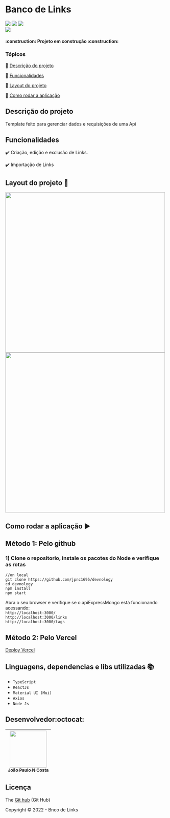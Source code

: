 
<h1>Banco de Links</h1> 
<p >
<img src="https://img.shields.io/badge/react-%2320232a.svg?style=for-the-badge&logo=react&logoColor=%2361DAFB"/>
<img src="https://img.shields.io/badge/typescript-%23007ACC.svg?style=for-the-badge&logo=typescript&logoColor=white"/>
<img src="https://img.shields.io/badge/Node.js-339933?style=for-the-badge&logo=nodedotjs&logoColor=white"/></br>
<img src="http://img.shields.io/static/v1?label=STATUS&message=EM%20DESENVOLVIMENTO&color=RED&style=for-the-badge"/>

</p>
<p align="center">
 
</p>

<h4 > 
    :construction:  Projeto em construção  :construction:
</h4>

### Tópicos 

:small_blue_diamond: [Descrição do projeto](#descrição-do-projeto)

:small_blue_diamond: [Funcionalidades](#funcionalidades)

:small_blue_diamond: [Layout do projeto](#layout-do-projeto-dash)

:small_blue_diamond: [Como rodar a aplicação](#como-rodar-a-aplicação-arrow_forward)

## Descrição do projeto 

<p align="justify">
 Template feito para gerenciar dados e requisições de uma Api
</p>

## Funcionalidades

:heavy_check_mark: Criação, edição e exclusão de Links.

:heavy_check_mark: Importação de Links

## Layout do projeto :dash:

<img src="https://lh3.googleusercontent.com/_2U99WGJ-TyMqY1rNZET4H_rUX-z6BDBo7IbA58JCLte7WVfuqq5Ml2oJ6vnXhTPNsxSzyzV1lAO10mg4dFHC17bIWzGB4Q9psi2w3IOJl0Po_W2bgz4BWZqbG5Say6n6PJoD850EKbc6XYbll_96ZwhHJVUW_Sdf2NKKZ2Hcz2pdEfSIA5UmTabN7-P9iw68vHoAt_7lHckc65WLdqqP2XUiZBc_87t1ks4plMvyVhi8FxA5xMQWsO4Gx_zaac3qsYSo8KAkDyZoGNnE9kHccCy5iYu2p9x8qiIYkdfJzjhdWpIsLx6FWGW3msxq7jSNh2LSdKovXntQ9Kj9dGazDVxq22lUXQLK-guRWdOqIgYUJGe2pAJslW5KtAHjHSRFJv_n2Be5X_fQGPe2JyS_T-Hcau-w96dGeglSpdLKjxeiW3yidzXgxapVSslzaeeMKEQJMnkBumO8lEvxz8VTmOGvO-plLTFqCTSyWtOkrwsEt1Czyk3dhSkgFsFrl6Ay46yk3-gFSHg9x5taxG5QaSwB2N4VmwUaWzWIrQbPXR0jdCcxacIPMTOtZis2Nutcqctd7AJ0SP-B--8hsVcHWwhPxOh-b0T1s1tOD5uqLxh3_ti1v1BBVZu7SPTMj56pDtCfWqJcDZtF5rBCvkTgqwwt0HWBp3HNbLR8CpolRi7mve1t8XmZzUpNht7cKeho_Z2xOkh6XP9bgyhmR9nvHV5xn9KPyp45Nmk4sC1h4prBs_ka_skhBZtieOu6Jd30Wdqw6k1VecYUQQHQHRqHA9tEYWjWL8DrCUsqA=w1358-h612-no?authuser=0" width=500vh> 

<img src="https://lh3.googleusercontent.com/BxDX89fen8LfI9Pnaa099ONWB_Es-ZW-m1LLl_MGcyRbHSPn-anjJkiDxA7Io55aq42Ed2mK_fc2SeqN9HsFiIJPOFdzZ_2VRRHz_RCOBS1PFuQcqEjo208Jg3_nVvztjRigJX80vvikQm83ZaXxD7LhAq-EdZWXIC0DcJfqs5YsKjND9FxAxBBHvQWP6p-X1yV70FEKgvA-Ie2hTvyloPOFH6CsgeK-sQI6kLTZPWzByqTCKzFCif3rHk9KaTXrwOk7mNIpvyKytaJCZh4c-m_xM_NraZY_3OGVwe4ESftb7brfNDlTXYIBp89LjXJ_xITKfOP4CiKdowtKgOPB32zmDvM99uMI84W1Guo53lVgasqbPaimBhrng-kVTW6leZA4VNhRWXAXm1frviswIDEFXI_Lj6UIQre23dIe7xLchZbnG5-fSkitQmOFT5hdkWcku2-3EesagQF52BgL5us8k6XvyziBeLvHOnsr72olLZiQlPeB9oGuLJrPgsjZQ7X7a4fFgL5w1rTS0vzurbFUC_62zn7guZ3i09B3laWJkhTFVzDLyu3m-x6gZ8xmAmBlGJy6xDoZZs4U1laUNn_DFXAnfwdQE_vJzPRCXSXTMTu88sDSu4jWDO6pWCZEOkHN9t2yfRoynJXExyhTexEvxK5M4Wm0K-SQd3Z8ikvkoIXP3gpA-If7gT4WYqkksP6KlR-KS7qvd-i2v3jrNszNo9W3SPcF2ZMVg6_tW8iFmwczyY6_k_YB0z2DI_qHA0mHraJTMyD3rxZAgDMgP-Yg5FiuzVxcZ7COOYqWsZGk76vG0Ot3Ih-9k48I7Z7GVHz2MUA2VD8gbm5A5jwAX-9HPAs51Lodu3bkF_O3XiDtU5-krc6hXtVg_1q4m32DKG7O7Bc4s2jw5ZsxjmKjk7PeAJ_8mhMKf8N8palO76W-6xVemCMTFMe5SD8_HP3nabjXIaou_z-ZdEd9=w1368-h623-no?authuser=0no?authuser=0" width=500vh> 


## Como rodar a aplicação :arrow_forward:

## Método 1: Pelo github
### 1) Clone o repositorio, instale os pacotes do Node e verifique as rotas

``` 
//on local
git clone https://github.com/jpnc1695/devnology
cd devnology
npm install
npm start
``` 
Abra o seu browser e verifique se o apiExpressMongo está funcionando acessando:</br>
`http://localhost:3000/`   
`http://localhost:3000/links`   
`http://localhost:3000/tags`   


## Método 2: Pelo Vercel
 <a href="https://devnology-6olb.vercel.app/" target="_blank"> Deploy Vercel<a/>

## Linguagens, dependencias e libs utilizadas :books:

- ``TypeScript``
- ``ReactJs``
- ``Material UI (Mui)``
- ``Axios``
- ``Node Js``

## Desenvolvedor:octocat:
| [<img src="https://avatars.githubusercontent.com/u/84605494?v=4" width=115><br><sub>João Paulo N Costa</sub>](https://github.com/jpnv1695) |  
| :---: |


## Licença 

The [Git hub]() (Git Hub)

Copyright :copyright: 2022 - Bnco de Links



